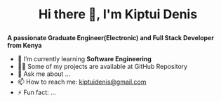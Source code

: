 # <p style="text-align: center;">Hi there 👋, I'm Kiptui Denis</p>
**A passionate Graduate Engineer(Electronic) and Full Stack Developer from Kenya**

- 🌱 I’m currently learning **Software Engineering**
- :man_technologist: Some of my projects are available at GitHub Repository
- 💬 Ask me about ...
- 📫 How to reach me: kiptuidenis@gmail.com
- ⚡ Fun fact: ...

